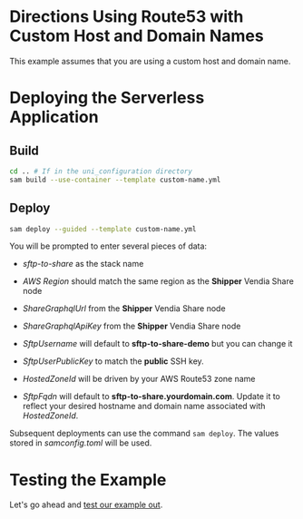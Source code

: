 # Directions Using Route53 with Custom Host and Domain Names

This example assumes that you are using a custom host and domain name.

# Deploying the Serverless Application

## Build

```bash
cd .. # If in the uni_configuration directory
sam build --use-container --template custom-name.yml
```

## Deploy

```bash
sam deploy --guided --template custom-name.yml
```

You will be prompted to enter several pieces of data:

* *sftp-to-share* as the stack name

* *AWS Region* should match the same region as the **Shipper** Vendia Share node

* *ShareGraphqlUrl* from the **Shipper** Vendia Share node

* *ShareGraphqlApiKey* from the **Shipper** Vendia Share node

* *SftpUsername* will default to **sftp-to-share-demo** but you can change it

* *SftpUserPublicKey* to match the **public** SSH key.

* *HostedZoneId* will be driven by your AWS Route53 zone name

* *SftpFqdn* will default to **sftp-to-share.yourdomain.com**.  Update it to reflect your desired hostname and domain name associated with *HostedZoneId*.

Subsequent deployments can use the command `sam deploy`.  The values stored in *samconfig.toml* will be used.

# Testing the Example

Let's go ahead and [test our example out](./README.md/#testing-the-solution).
